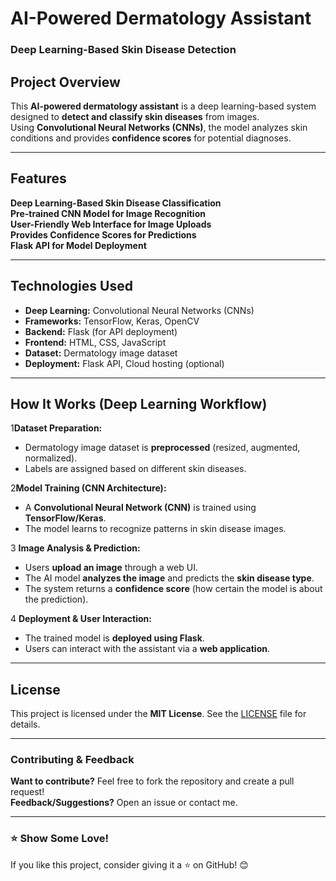 #  AI-Powered Dermatology Assistant  
### Deep Learning-Based Skin Disease Detection  

## Project Overview  
This **AI-powered dermatology assistant** is a deep learning-based system designed to **detect and classify skin diseases** from images.  
Using **Convolutional Neural Networks (CNNs)**, the model analyzes skin conditions and provides **confidence scores** for potential diagnoses.  

---

##  Features  
 **Deep Learning-Based Skin Disease Classification**  
 **Pre-trained CNN Model for Image Recognition**  
 **User-Friendly Web Interface for Image Uploads**  
 **Provides Confidence Scores for Predictions**  
 **Flask API for Model Deployment**  

---

##  Technologies Used  
- **Deep Learning:** Convolutional Neural Networks (CNNs)  
- **Frameworks:** TensorFlow, Keras, OpenCV  
- **Backend:** Flask (for API deployment)  
- **Frontend:** HTML, CSS, JavaScript  
- **Dataset:** Dermatology image dataset  
- **Deployment:** Flask API, Cloud hosting (optional)  


---

## How It Works (Deep Learning Workflow)  
1**Dataset Preparation:**  
   - Dermatology image dataset is **preprocessed** (resized, augmented, normalized).  
   - Labels are assigned based on different skin diseases.  

2**Model Training (CNN Architecture):**  
   - A **Convolutional Neural Network (CNN)** is trained using **TensorFlow/Keras**.  
   - The model learns to recognize patterns in skin disease images.  

3 **Image Analysis & Prediction:**  
   - Users **upload an image** through a web UI.  
   - The AI model **analyzes the image** and predicts the **skin disease type**.  
   - The system returns a **confidence score** (how certain the model is about the prediction).  

4 **Deployment & User Interaction:**  
   - The trained model is **deployed using Flask**.  
   - Users can interact with the assistant via a **web application**.  

---

## License  
This project is licensed under the **MIT License**. See the [LICENSE](LICENSE.txt) file for details.  

---

### **Contributing & Feedback**  
 **Want to contribute?** Feel free to fork the repository and create a pull request!  
 **Feedback/Suggestions?** Open an issue or contact me.  

---

### **⭐ Show Some Love!**  
If you like this project, consider giving it a ⭐ on GitHub! 😊  

